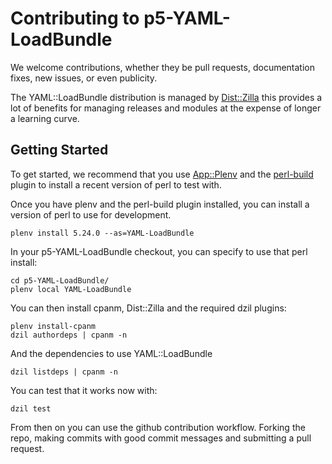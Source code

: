 Contributing to p5-YAML-LoadBundle
==================================

We welcome contributions, whether they be pull requests, documentation fixes,
new issues, or even publicity.

The YAML::LoadBundle distribution is managed by [Dist::Zilla](http://dzil.org)
this provides a lot of benefits for managing releases and modules at the
expense of longer a learning curve.

## Getting Started

To get started, we recommend that you use
[App::Plenv](https://github.com/tokuhirom/plenv)
and the [perl-build](https://github.com/tokuhirom/perl-build) plugin
to install a recent version of perl to test with.

Once you have plenv and the perl-build plugin installed,
you can install a version of perl to use for development.

    plenv install 5.24.0 --as=YAML-LoadBundle

In your p5-YAML-LoadBundle checkout, you can specify to use that perl install:

    cd p5-YAML-LoadBundle/
    plenv local YAML-LoadBundle

You can then install cpanm, Dist::Zilla and the required dzil plugins:

    plenv install-cpanm
    dzil authordeps | cpanm -n

And the dependencies to use YAML::LoadBundle

    dzil listdeps | cpanm -n

You can test that it works now with:

    dzil test

From then on you can use the github contribution workflow.
Forking the repo, making commits with good commit messages and submitting
a pull request.
